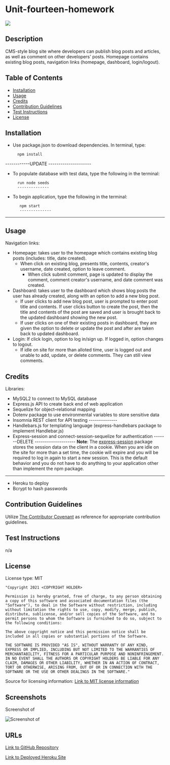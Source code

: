 # Unit-fourteen-homework

<img src='https://img.shields.io/badge/License-MIT-yellow.svg'>

## Description
CMS-style blog site where developers can publish blog posts and articles, as well as comment on other developers' posts. Homepage contains existing blog posts, navigation links (homepage, dashboard, login/logout). 
  
## Table of Contents 
 - [Installation](#installation)
 - [Usage](#usage)
 - [Credits](#credits)
 - [Contribution Guidelines](#contribution-guidelines)
 - [Test Instructions](#test-instructions)
 - [License](#license)

## Installation
* Use package.json to download dependencies. In terminal, type:

        npm install
------------UPDATE ---------------------
* To populate database with test data, type the following in the terminal:
    
        run node seeds
        --------------
* To begin application, type the following in the terminal:
        
         npm start
         --------------
-----------------------------------------

## Usage
Navigation links:
* Homepage: takes user to the homepage which contains existing blog posts (includes: title, date created). 
    * When click on existing blog, presents title, contents, creator's username, date created, option to leave comment.
        * When click submit comment, page is updated to display the comment, comment creator's username, and date comment was created.
* Dashboard: takes user to the dashboard which shows blog posts the user has already created, along with an option to add a new blog post. 
    * If user clicks to add new blog post, user is prompted to enter post title and contents. If user clicks button to create the post, then the title and contents of the post are saved and user is brought back to the updated dashboard showing the new post.
    * If user clicks on one of their existing posts in dashboard, they are given the option to delete or update the post and after are taken back to updated dashboard.
* Login: If click login, option to log in/sign up. If logged in, option changes to logout. 
    * If idle on site for more than alloted time, user is logged out and unable to add, update, or delete comments. They can still view comments. 

## Credits
Libraries:
* MySQL2 to connect to MySQL database 
* Express.js API to create back end of web application 
* Sequelize for object–relational mapping
* Dotenv package to use environmental variables to store sensitive data 
* Insomnia REST client for API testing --------------
* Handlebars.js for templating language (express-handlebars package to implement Handlebar.js)
* Express-session and connect-session-sequelize for authentication 
-------DELETE --------------------
**Note**: The [express-session](https://www.npmjs.com/package/express-session) package stores the session data on the client in a cookie. When you are idle on the site for more than a set time, the cookie will expire and you will be required to log in again to start a new session. This is the default behavior and you do not have to do anything to your application other than implement the npm package.
---------------------------------------
* Heroku to deploy
* Bcrypt to hash passwords

## Contribution Guidelines
Utilize <a href= "https://www.contributor-covenant.org/version/2/0/code_of_conduct/code_of_conduct.md">The Contributor Covenant</a> as reference for appropriate contribution guidelines.

## Test Instructions
n/a

## License
License type: MIT

    "Copyright 2021 <COPYRIGHT HOLDER>

    Permission is hereby granted, free of charge, to any person obtaining a copy of this software and associated documentation files (the "Software"), to deal in the Software without restriction, including without limitation the rights to use, copy, modify, merge, publish, distribute, sublicense, and/or sell copies of the Software, and to permit persons to whom the Software is furnished to do so, subject to the following conditions:
    
    The above copyright notice and this permission notice shall be included in all copies or substantial portions of the Software.
    
    THE SOFTWARE IS PROVIDED "AS IS", WITHOUT WARRANTY OF ANY KIND, EXPRESS OR IMPLIED, INCLUDING BUT NOT LIMITED TO THE WARRANTIES OF MERCHANTABILITY, FITNESS FOR A PARTICULAR PURPOSE AND NONINFRINGEMENT. IN NO EVENT SHALL THE AUTHORS OR COPYRIGHT HOLDERS BE LIABLE FOR ANY CLAIM, DAMAGES OR OTHER LIABILITY, WHETHER IN AN ACTION OF CONTRACT, TORT OR OTHERWISE, ARISING FROM, OUT OF OR IN CONNECTION WITH THE SOFTWARE OR THE USE OR OTHER DEALINGS IN THE SOFTWARE."

Source for licensing information: <a href="https://opensource.org/licenses/MIT">Link to MIT license information</a>

## Screenshots

Screenshot of 

<img src='' alt = 'Screenshot of '>


## URLs
<a href="https://github.com/mlward639/Unit-fourteen-homework">Link to GitHub Repository</a>

<a href="">Link to Deployed Heroku Site</a>